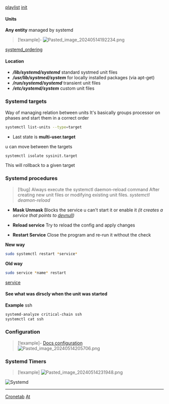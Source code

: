 [playlist](https://www.youtube.com/watch?v=N1vgvhiyq0E&list=PLtK75qxsQaMKPbuVpGuqUQYRiTwTAmqeI&index=1)
[init](/init.md)

#### Units 
**Any entity** managed by systemd
>[!example]-
>![Pasted_image_20240514192234.png](/static/Pasted_image_20240514192234.png)



[systemd_ordering](/systemd_ordering.md)


#### Location 

- ***/lib/systemd/systemd*** 
	 standard systmed unit files
- ***/usr/lib/systmed/system*** 
		for locally installed packages (via apt-get)
- ***/run/systemd/systemd***
	transient unit files
- ***/etc/systemd/system***
	custom unit files
	


### Systemd targets 
Way of managing relation between units
It's basically groups processor on phases and start them in a correct order

```bash
systemctl list-units --type=target
```


- Last state is **multi-user.target**


u can move between the targets 
```bash
systemctl isolate sysinit.target
```

This will rollback to a given target
### Systemd procedures

>[!bug] Always execute the systemctl daemon-reload command
> After creating new unit files or modifying existing unit files. 
>*systemctl deamon-reload*

- **Mask Unmask**
	Blocks the service u can't start it or enable it 
	*(it creates a service that points to [devnull](/obisdian_ntoes/scriptss/devnull.md))*

- **Reload service**
	Try to reload the config and apply changes

- **Restart Service**
	Close the program and re-run it without the check

**New way**
```bash
sudo systemctl restart *service*
```
**Old way**
```bash
sudo service *name* restart 
```

[service](/obisdian_ntoes/notes_obsidian/Linux/service.md)



#### See what was dirscly when the unit was started

**Example** ssh

```bash
systemd-analyze critical-chain ssh
systemctl cat ssh
```




### Configuration
>[!example]- [Docs configuration](https://access.redhat.com/documentation/enus/red_hat_enterprise_linux/8/html-single/using_systemd_unit_files_to_customize_and_optimize_your_system/indexj)
>![Pasted_image_20240514205706.png](/static/Pasted_image_20240514205706.png)





### Systemd Timers
>[!example]
>![Pasted_image_20240514231948.png](/static/Pasted_image_20240514231948.png)

![Systemd](https://www.youtube.com/watch?v=n6BuUgkZ5T0)






--- 
[Cronetab](/obisdian_ntoes/scriptss/Cronetab.md) [At](/obisdian_ntoes/scriptss/At.md)
